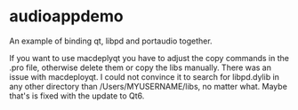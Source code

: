 # audioappdemo
An example of binding qt, libpd and portaudio together.

If you want to use macdeplyqt you have to adjust the copy commands in the .pro file, otherwise delete them or
copy the libs manually. There was an issue with macdeployqt. I could not convince it to search
for libpd.dylib in any other directory than /Users/MYUSERNAME/libs, no matter what.
Maybe that's is fixed with the update to Qt6.


